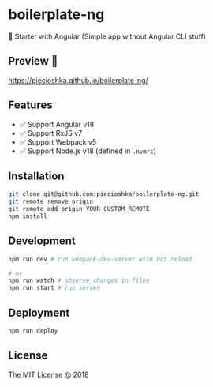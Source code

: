 # boilerplate-ng

🍴 Starter with Angular (Simple app without Angular CLI stuff)

## Preview 🎉

<https://piecioshka.github.io/boilerplate-ng/>

## Features

- ✅ Support Angular v18
- ✅ Support RxJS v7
- ✅ Support Webpack v5
- ✅ Support Node.js v18 (defined in `.nvmrc`)

## Installation

```bash
git clone git@github.com:piecioshka/boilerplate-ng.git
git remote remove origin
git remote add origin YOUR_CUSTOM_REMOTE
npm install
```

## Development

```bash
npm run dev # run webpack-dev-server with hot reload

# or
npm run watch # observe changes in files
npm run start # run server
```

## Deployment

```bash
npm run deploy
```

## License

[The MIT License](https://piecioshka.mit-license.org) @ 2018
